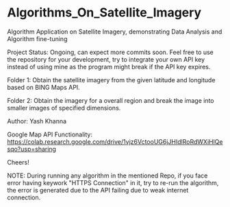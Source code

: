 # Algorithms_On_Satellite_Imagery
Algorithm Application on Satellite Imagery, demonstrating Data Analysis and Algorithm fine-tuning

Project Status: Ongoing, can expect more commits soon. Feel free to use the repository for your development, try to integrate your own API key instead of using mine as the program might break if the API key expires.

Folder 1: Obtain the satellite imagery from the given latitude and longitude based on BING Maps API.

Folder 2: Obtain the imagery for a overall region and break the image into smaller images of specified dimensions.

Author: Yash Khanna

Google Map API Functionality: https://colab.research.google.com/drive/1vjz6VctooUG6jJHIdlRoRdWXiHlQesqo?usp=sharing

Cheers!

NOTE: During running any algorithm in the mentioned Repo, if you face error having keywork "HTTPS Connection" in it, try to re-run the algorithm, the error is generated due to the API failing due to weak internet connection.

